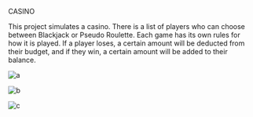 CASINO

This project simulates a casino. 
There is a list of players who can choose between Blackjack or Pseudo Roulette. 
Each game has its own rules for how it is played. 
If a player loses, a certain amount will be deducted from their budget, and if they win, a certain amount will be added to their balance.


![a](https://github.com/user-attachments/assets/9acf4283-179a-4d0f-b95b-55f9ba9c6cbc)


![b](https://github.com/user-attachments/assets/c439f8a8-3cfe-4ab5-8c8c-84a6d983b498)


![c](https://github.com/user-attachments/assets/4acb0645-84f9-4051-8220-648369514550)


